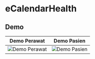# eCalendarHealth

## Demo

| Demo Perawat | Demo Pasien |
|--------------|-------------|
| ![Demo Perawat](demo/demo-perawat.gif) | ![Demo Pasien](demo/demo-pasien.gif) |
